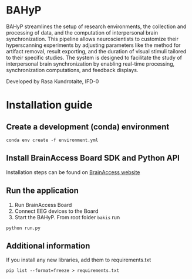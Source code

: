 # BAHyP

BAHyP streamlines the setup of research environments, the collection and processing of data, and the computation of interpersonal brain synchronization. This pipeline allows neuroscientists to customize their hyperscanning experiments by adjusting parameters like the method for artifact removal, result exporting, and the duration of visual stimuli tailored to their specific studies. The system is designed to facilitate the study of interpersonal brain synchronization by enabling real-time processing, synchronization computations, and feedback displays.

Developed by Rasa Kundrotaite, IFD-0

# Installation guide
## Create a development (conda) environment
```
conda env create -f environment.yml
```
## Install BrainAccess Board SDK and Python API
Installation steps can be found on [BrainAccess website](https://www.brainaccess.ai/download/)

## Run the application
1. Run BrainAccess Board
2. Connect EEG devices to the Board
3. Start the BAHyP. From root folder ```bakis``` run
```
python run.py
```

## Additional information
If you install any new libraries, add them to requirements.txt
```
pip list --format=freeze > requirements.txt
```
